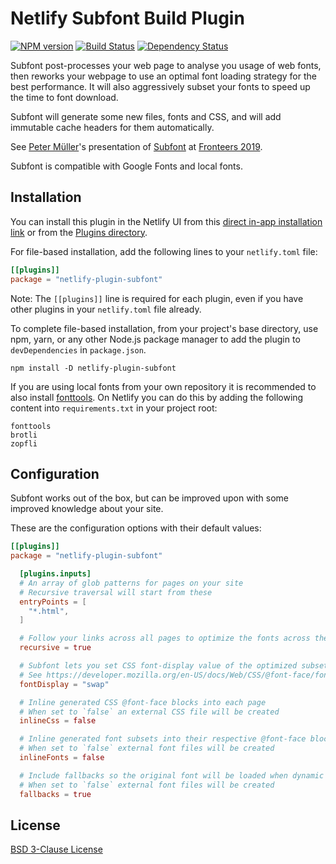 # Netlify Subfont Build Plugin

[![NPM version](https://badge.fury.io/js/netlify-plugin-subfont.svg)](http://badge.fury.io/js/netlify-plugin-subfont)
[![Build Status](https://travis-ci.org/Munter/netlify-plugin-subfont.svg?branch=master)](https://travis-ci.org/Munter/netlify-plugin-subfont)
[![Dependency Status](https://david-dm.org/Munter/netlify-plugin-subfont.svg)](https://david-dm.org/Munter/netlify-plugin-subfont)

Subfont post-processes your web page to analyse you usage of web fonts, then reworks your webpage to use an optimal font loading strategy for the best performance. It will also aggressively subset your fonts to speed up the time to font download.

Subfont will generate some new files, fonts and CSS, and will add immutable cache headers for them automatically.

See [Peter Müller](https://twitter.com/_munter_)'s presentation of [Subfont](https://www.npmjs.com/package/subfont) at [Fronteers 2019](https://vimeo.com/364391458).

Subfont is compatible with Google Fonts and local fonts.

## Installation

You can install this plugin in the Netlify UI from this [direct in-app installation link](https://app.netlify.com/plugins/netlify-plugin-subfont/install) or from the [Plugins directory](https://app.netlify.com/plugins).

For file-based installation, add the following lines to your `netlify.toml` file:

```toml
[[plugins]]
package = "netlify-plugin-subfont"
```

Note: The `[[plugins]]` line is required for each plugin, even if you have other plugins in your `netlify.toml` file already.

To complete file-based installation, from your project's base directory, use npm, yarn, or any other Node.js package manager to add the plugin to `devDependencies` in `package.json`.

```
npm install -D netlify-plugin-subfont
```

If you are using local fonts from your own repository it is recommended to also install [fonttools](https://github.com/fonttools/fonttools). On Netlify you can do this by adding the following content into `requirements.txt` in your project root:

```
fonttools
brotli
zopfli
```

## Configuration

Subfont works out of the box, but can be improved upon with some improved knowledge about your site.

These are the configuration options with their default values:

```toml
[[plugins]]
package = "netlify-plugin-subfont"

  [plugins.inputs]
  # An array of glob patterns for pages on your site
  # Recursive traversal will start from these
  entryPoints = [
    "*.html",
  ]

  # Follow your links across all pages to optimize the fonts across the entire site
  recursive = true

  # Subfont lets you set CSS font-display value of the optimized subsets
  # See https://developer.mozilla.org/en-US/docs/Web/CSS/@font-face/font-display
  fontDisplay = "swap"

  # Inline generated CSS @font-face blocks into each page
  # When set to `false` an external CSS file will be created
  inlineCss = false

  # Inline generated font subsets into their respective @font-face blocks
  # When set to `false` external font files will be created
  inlineFonts = false

  # Include fallbacks so the original font will be loaded when dynamic content gets injected at runtime
  # When set to `false` external font files will be created
  fallbacks = true
```

## License

[BSD 3-Clause License](<https://tldrlegal.com/license/bsd-3-clause-license-(revised)>)
